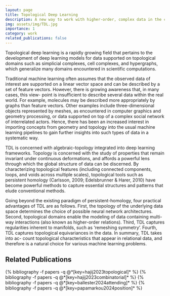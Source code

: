 ```yaml
---
layout: page
title: Topological Deep Learning
description: A new way to work with higher-order, complex data in the context of deep learning.
img: assets/img/TDL.jpg
importance: 1
category: work
related_publications: false
---
```


Topological deep learning is a rapidly growing field that pertains to the development of deep learning models for data supported on topological domains such as simplicial complexes, cell complexes, and hypergraphs, which generalize many domains encountered in scientific computations.

Traditional machine learning often assumes that the observed data of interest are supported on a linear vector space and can be described by a set of feature vectors. However, there is growing awareness that, in many cases, this view- point is insufficient to describe several data within the real world. For example, molecules may be described more appropriately by graphs than feature vectors. Other examples include three-dimensional objects represented by meshes, as encountered in computer graphics and geometry processing, or data supported on top of a complex social network of interrelated actors. Hence, there has been an increased interest in importing concepts from geometry and topology into the usual machine learning pipelines to gain further insights into such types of data in a systematic way.

TDL is concerned with algebraic-topology integrated into deep learning frameworks. Topology is concerned with the study of properties that remain invariant under continuous deformations, and affords a powerful lens through which the global structure of data can be discerned. By characterizing topological features (including connected components, loops, and voids across multiple scales), topological tools such as persistent homology (Carlsson, 2009; Edelsbrunner & Harer, 2010) have become powerful methods to capture essential structures and patterns that elude conventional methods.

Going beyond the existing paradigm of persistent-homology, four practical advantages of TDL are as follows. First, the topology of the underlying data space determines the choice of possible neural network architectures. Second, topological domains enable the modeling of data containing multi-way interactions (also known as higher-order relations). Third, TDL captures regularities inherent to manifolds, such as ‘remeshing symmetry’. Fourth, TDL captures topological equivariances in the data. In summary, TDL takes into ac- count topological characteristics that appear in relational data, and therefore is a natural choice for various machine learning problems.

## Related Publications
<div class="publications">
  {% bibliography -f papers -q @*[key=hajij2023topological]* %}
  {% bibliography -f papers -q @*[key=hajij2023combinatorial]* %}
  {% bibliography -f papers -q @*[key=ballester2024attending]* %}
  {% bibliography -f papers -q @*[key=papamarkou2024position]* %}
</div>